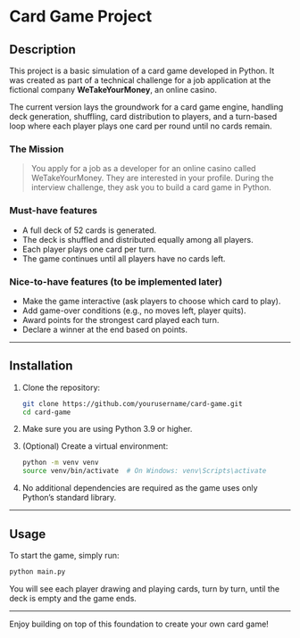 # Card Game Project

## Description
This project is a basic simulation of a card game developed in Python. It was created as part of a technical challenge for a job application at the fictional company **WeTakeYourMoney**, an online casino.

The current version lays the groundwork for a card game engine, handling deck generation, shuffling, card distribution to players, and a turn-based loop where each player plays one card per round until no cards remain.

### The Mission
> You apply for a job as a developer for an online casino called WeTakeYourMoney. They are interested in your profile. During the interview challenge, they ask you to build a card game in Python.

### Must-have features
- A full deck of 52 cards is generated.
- The deck is shuffled and distributed equally among all players.
- Each player plays one card per turn.
- The game continues until all players have no cards left.

### Nice-to-have features (to be implemented later)
- Make the game interactive (ask players to choose which card to play).
- Add game-over conditions (e.g., no moves left, player quits).
- Award points for the strongest card played each turn.
- Declare a winner at the end based on points.

---

## Installation

1. Clone the repository:
   ```bash
   git clone https://github.com/yourusername/card-game.git
   cd card-game
   ```

2. Make sure you are using Python 3.9 or higher.

3. (Optional) Create a virtual environment:
   ```bash
   python -m venv venv
   source venv/bin/activate  # On Windows: venv\Scripts\activate
   ```

4. No additional dependencies are required as the game uses only Python’s standard library.

---

## Usage

To start the game, simply run:
```bash
python main.py
```

You will see each player drawing and playing cards, turn by turn, until the deck is empty and the game ends.

---

Enjoy building on top of this foundation to create your own card game!